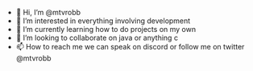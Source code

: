 - 👋 Hi, I’m @mtvrobb
- 👀 I’m interested in everything involving development
- 🌱 I’m currently learning how to do projects on my own
- 💞️ I’m looking to collaborate on java or anything c
- 📫 How to reach me we can speak on discord or follow me on twitter @mtvrobb

<!---
mtvrobb/mtvrobb is a ✨ special ✨ repository because its `README.md` (this file) appears on your GitHub profile.
You can click the Preview link to take a look at your changes.
--->
